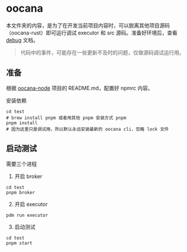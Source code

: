 # oocana

本文件夹的内容，是为了在开发当前项目内容时，可以脱离其他项目源码（oocana-rust）即可运行调试 executor 和 src 源码。准备好环境后，查看 [debug](../docs/debug.md) 文档。

> 代码中的事件，可能存在一些更新不及时的问题，仅做源码调试运行用。

## 准备

根据 [oocana-node](https://github.com/oomol/oocana-node) 项目的 README.md，配置好 npmrc 内容。

安装依赖

```shell
cd test
# brew install pnpm 或者用其他 pnpm 安装方式 pnpm
pnpm install
# 因为这里只是调试用，所以默认永远安装最新的 oocana cli，忽略 lock 文件
```

## 启动测试

需要三个进程

1. 开启 broker
```shell
cd test
pnpm broker
```

2. 开启 executor
```shell
pdm run executor
```

3. 启动测试
```shell
cd test
pnpm start
```